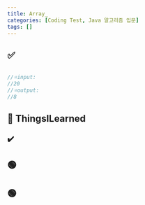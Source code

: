 ```yaml
---
title: Array_
categories: [Coding Test, Java 알고리즘 입문]
tags: []
---
```


## ✅

```java

//⭐️input:
//20
//⭐️output:
//8
```

## 🔵 ThingsILearned

### ✔️

## 🟢

## 🟢
